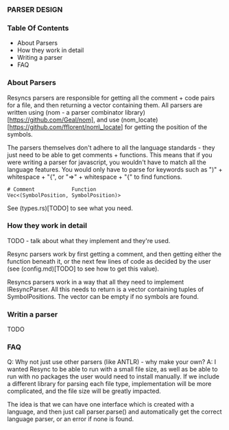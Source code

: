 ### PARSER DESIGN

### Table Of Contents
- About Parsers
- How they work in detail
- Writing a parser
- FAQ


### About Parsers
Resyncs parsers are responsible for getting all the comment + code pairs for a file, and then returning a vector containing them. All parsers are written using (nom - a parser combinator library)[https://github.com/Geal/nom], and use (nom\_locate)[https://github.com/fflorent/nom\_locate] for getting the position of the symbols.

The parsers themselves don't adhere to all the language standards - they just need to be able to get comments + functions. This means that if you were writing a parser for javascript, you wouldn't have to match all the language features. You would only have to parse for keywords such as ")" + whitespace + "{", or "=>" + whitespace + "{" to find functions.

```
# Comment			 Function
Vec<(SymbolPosition, SymbolPosition)>
```
See (types.rs)[TODO] to see what you need.

### How they work in detail

TODO - talk about what they implement and they're used.

Resync parsers work by first getting a comment, and then getting either the function beneath it, or the next few lines of code as decided by the user (see (config.md)[TODO] to see how to get this value).

Resyncs parsers work in a way that all they need to implement IResyncParser. All this needs to return is a vector containing tuples of SymbolPositions. The vector can be empty if no symbols are found.


### Writin a parser
TODO


### FAQ

Q: Why not just use other parsers (like ANTLR) - why make your own?
A: I wanted Resync to be able to run with a small file size, as well as be able to run with no packages the user would need to install manually. If we include a different library for parsing each file type, implementation will be more complicated, and the file size will be greatly impacted.

The idea is that we can have one interface which is created with a language, and then just call parser.parse() and automatically get the correct language parser, or an error if none is found.

